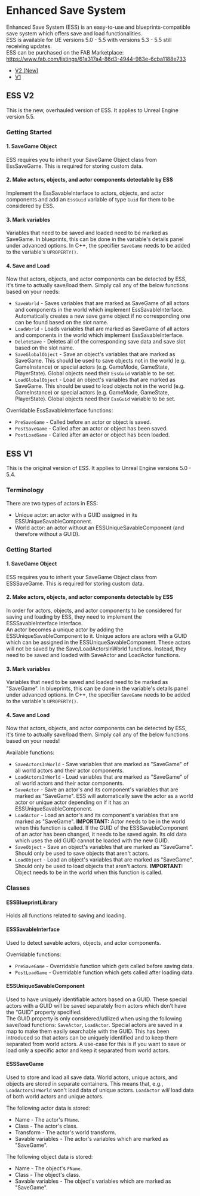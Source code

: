 # Enhanced Save System

Enhanced Save System (ESS) is an easy-to-use and blueprints-compatible save system which offers save and load functionalities.  
ESS is available for UE versions 5.0 - 5.5 with versions 5.3 - 5.5 still receiving updates.  
ESS can be purchased on the FAB Marketplace: https://www.fab.com/listings/61a317a4-86d3-4944-983e-6cba1188e733

- [V2 (New)](#ess-v2)
- [V1](#ess-v1)

## ESS V2

This is the new, overhauled version of ESS. It applies to Unreal Engine version 5.5.

### Getting Started

#### 1. SaveGame Object

ESS requires you to inherit your SaveGame Object class from EssSaveGame. This is required for storing custom data.

#### 2. Make actors, objects, and actor components detectable by ESS

Implement the EssSavableInterface to actors, objects, and actor components and add an `EssGuid` variable of type `Guid` for them to be considered by ESS.

#### 3. Mark variables

Variables that need to be saved and loaded need to be marked as SaveGame. In blueprints, this can be done in the variable's details panel under advanced options. In C++, the specifier `SaveGame` needs to be added to the variable's `UPROPERTY()`.

#### 4. Save and Load

Now that actors, objects, and actor components can be detected by ESS, it's time to actually save/load them. Simply call any of the below functions based on your needs:

- `SaveWorld` - Saves variables that are marked as SaveGame of all actors and components in the world which implement EssSavableInterface. Automatically creates a new save game object if no corresponding one can be found based on the slot name.
- `LoadWorld` - Loads variables that are marked as SaveGame of all actors and components in the world which implement EssSavableInterface.
- `DeleteSave` - Deletes all of the corresponding save data and save slot based on the slot name.
- `SaveGlobalObject` - Save an object's variables that are marked as SaveGame. This should be used to save objects not in the world (e.g. GameInstance) or special actors (e.g. GameMode, GameState, PlayerState). Global objects need their `EssGuid` variable to be set.
- `LoadGlobalObject` - Load an object's variables that are marked as SaveGame. This should be used to load objects not in the world (e.g. GameInstance) or special actors (e.g. GameMode, GameState, PlayerState). Global objects need their `EssGuid` variable to be set.

Overridable EssSavableInterface functions:
- `PreSaveGame` - Called before an actor or object is saved.
- `PostSaveGame` - Called after an actor or object has been saved.
- `PostLoadGame` - Called after an actor or object has been loaded.


## ESS V1

This is the original version of ESS. It applies to Unreal Engine versions 5.0 - 5.4.

### Terminology

There are two types of actors in ESS:

- Unique actor: an actor with a GUID assigned in its ESSUniqueSavableComponent.
- World actor: an actor without an ESSUniqueSavableComponent (and therefore without a GUID).

### Getting Started

#### 1. SaveGame Object

ESS requires you to inherit your SaveGame Object class from ESSSaveGame. This is required for storing custom data.

#### 2. Make actors, objects, and actor components detectable by ESS

In order for actors, objects, and actor components to be considered for saving and loading by ESS, they need to implement the ESSSavableInterface interface.  
An actor becomes a unique actor by adding the ESSUniqueSavableComponent to it. Unique actors are actors with a GUID which can be assigned in the ESSUniqueSavableComponent. These actors will not be saved by the Save/LoadActorsInWorld functions. Instead, they need to be saved and loaded with SaveActor and LoadActor functions.

#### 3. Mark variables

Variables that need to be saved and loaded need to be marked as "SaveGame". In blueprints, this can be done in the variable's details panel under advanced options. In C++, the specifier `SaveGame` needs to be added to the variable's `UPROPERTY()`.

#### 4. Save and Load

Now that actors, objects, and actor components can be detected by ESS, it's time to actually save/load them. Simply call any of the below functions based on your needs!

Available functions:
- `SaveActorsInWorld` - Save variables that are marked as "SaveGame" of all world actors and their actor components.
- `LoadActorsInWorld` - Load variables that are marked as "SaveGame" of all world actors and their actor components.
- `SaveActor` - Save an actor's and its component's variables that are marked as "SaveGame". ESS will automatically save the actor as a world actor or unique actor depending on if it has an ESSUniqueSavableComponent.
- `LoadActor` - Load an actor's and its component's variables that are marked as "SaveGame". **IMPORTANT:** Actor needs to be in the world when this function is called. If the GUID of the ESSSavableComponent of an actor has been changed, it needs to be saved again. Its old data which uses the old GUID cannot be loaded with the new GUID.
- `SaveObject` - Save an object's variables that are marked as "SaveGame". Should only be used to save objects that aren't actors.
- `LoadObject` - Load an object's variables that are marked as "SaveGame". Should only be used to load objects that aren't actors. **IMPORTANT:** Object needs to be in the world when this function is called.

### Classes

#### ESSBlueprintLibrary

Holds all functions related to saving and loading.

#### ESSSavableInterface

Used to detect savable actors, objects, and actor components.

Overridable  functions:
- `PreSaveGame` - Overridable  function which gets called before saving data.
- `PostLoadGame` - Overridable  function which gets called after loading data.

#### ESSUniqueSavableComponent

Used to have uniquely identifiable actors based on a GUID. These special actors with a GUID will be saved separately from actors which don’t have the “GUID” property specified.  
The GUID property is only considered/utilized when using the following save/load functions: `SaveActor`, `LoadActor`.
Special actors are saved in a map to make them easily searchable with the GUID. This has been introduced so that actors can be uniquely identified and to keep them separated from world actors. A use-case for this is if you want to save or load only a specific actor and keep it separated from world actors.

#### ESSSaveGame

Used to store and load all save data. World actors, unique actors, and objects are stored in separate containers. This means that, e.g., `LoadActorsInWorld` won't load data of unique actors. `LoadActor` *will* load data of both world actors and unique actors.

The following actor data is stored:
- Name - The actor's `FName`.
- Class - The actor's class.
- Transform - The actor's world transform.
- Savable variables - The actor's variables which are marked as "SaveGame".

The following object data is stored:
- Name - The object's `FName`.
- Class - The object's class.
- Savable variables - The object's variables which are marked as "SaveGame".
